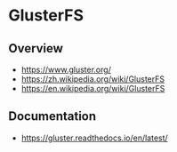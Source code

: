 # GlusterFS


## Overview

- https://www.gluster.org/
- https://zh.wikipedia.org/wiki/GlusterFS
- https://en.wikipedia.org/wiki/GlusterFS


## Documentation

- https://gluster.readthedocs.io/en/latest/
